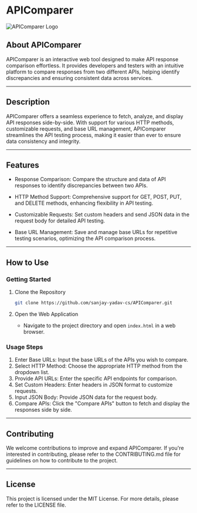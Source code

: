 # APIComparer

![APIComparer Logo](https://your-website.com/path/to/logo.png)

## About APIComparer

APIComparer is an interactive web tool designed to make API response comparison effortless. It provides developers and testers with an intuitive platform to compare responses from two different APIs, helping identify discrepancies and ensuring consistent data across services.

---

## Description

APIComparer offers a seamless experience to fetch, analyze, and display API responses side-by-side. With support for various HTTP methods, customizable requests, and base URL management, APIComparer streamlines the API testing process, making it easier than ever to ensure data consistency and integrity.

---

## Features

- Response Comparison: Compare the structure and data of API responses to identify discrepancies between two APIs.
  
- HTTP Method Support: Comprehensive support for GET, POST, PUT, and DELETE methods, enhancing flexibility in API testing.

- Customizable Requests: Set custom headers and send JSON data in the request body for detailed API testing.

- Base URL Management: Save and manage base URLs for repetitive testing scenarios, optimizing the API comparison process.

---

## How to Use

### Getting Started

1. Clone the Repository
    ```bash
    git clone https://github.com/sanjay-yadav-cs/APIComparer.git
    ```

2. Open the Web Application
    - Navigate to the project directory and open `index.html` in a web browser.

### Usage Steps

1. Enter Base URLs: Input the base URLs of the APIs you wish to compare.
2. Select HTTP Method: Choose the appropriate HTTP method from the dropdown list.
3. Provide API URLs: Enter the specific API endpoints for comparison.
4. Set Custom Headers: Enter headers in JSON format to customize requests.
5. Input JSON Body: Provide JSON data for the request body.
6. Compare APIs: Click the "Compare APIs" button to fetch and display the responses side by side.

---

## Contributing

We welcome contributions to improve and expand APIComparer. If you're interested in contributing, please refer to the CONTRIBUTING.md file for guidelines on how to contribute to the project.

---

## License

This project is licensed under the MIT License. For more details, please refer to the LICENSE file.

